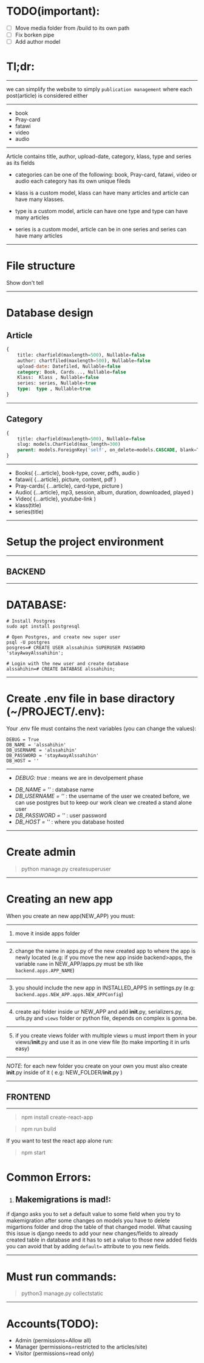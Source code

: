 # TODO(important):
- [ ] Move media folder from /build to its own path 
- [ ] Fix borken pipe
- [ ] Add author model

# Tl;dr:

---

we can simplify the website to simply `publication management` where each post(article) is considered either

---

- book 
- Pray-card 
- fatawi  
- video 
- audio

---

Article contains title, author, upload-date, category, klass, type and series as its fields

* categories can be one of the following: book, Pray-card, fatawi, video or audio each category has 
its own unique fileds

* klass is a custom model, klass can have many articles and article can have many klasses.

* type is a custom model, article can have one type and type can have many articles

* series is a custom model, article can be in one series and series can have many articles

---

# File structure

Show don't tell

---

# Database design
## Article
```sql
{
    title: charfield(maxlength=500), Nullable=false
    author: chartfiled(maxlength=500), Nullable=false
    upload-date: Datefiled, Nullable=false
    category: Book, Cards..., Nullable=false
    Klass:  Klass , Nullable=false
    series: series, Nullable=true
    type:  type , Nullable=true
}
```
---

## Category
```sql
{
    title: charfield(maxlength=500), Nullable=false
    slug: models.CharField(max_length=300)
    parent: models.ForeignKey('self', on_delete=models.CASCADE, blank=True, null=True, related_name="children")
}
```

---

- Books( {...article}, book-type, cover, pdfs, audio )
- fatawi( {...article}, picture, content, pdf )
- Pray-cards( {...article}, card-type, picture )
- Audio( {...article}, mp3, session, album, duration, downloaded, played )
- Video( {...article}, youtube-link )
- klass(title)
- series(title)

---

# Setup the project environment 

---

## BACKEND

---

# DATABASE: 

```
# Install Postgres
sudo apt install postgresql

# Open Postgres, and create new super user
psql -U postgres
posgres=# CREATE USER alssahihin SUPERUSER PASSWORD 'stayAwayAlssahihin';

# Login with the new user and create database
alssahihin=# CREATE DATABASE alssahihin;

```

---

# Create .env file in base diractory (~/PROJECT/.env): 

Your .env file must contains the next variables (you can change the values):

```
DEBUG = True
DB_NAME = 'alssahihin'
DB_USERNAME = 'alssahihin'
DB_PASSWORD = 'stayAwayAlssahihin'
DB_HOST = ''
```

---

- *DEBUG: true* : means we are in devolpement phase 
<!-- - *SECRET_KEY = ''* : it is used to make hashes, the key should stay private, for more details check [docs](https://docs.djangoproject.com/en/3.2/ref/settings/#std:setting-SECRET_KEY) -->
- *DB_NAME = ''* : database name
- *DB_USERNAME = ''* : the username of the user we created before, we can use postgres but to keep our work clean we created a stand alone user
- *DB_PASSWORD = ''* : user password 
- *DB_HOST = ''* : where you database hosted

---

# Create admin

> python manage.py createsuperuser

---
# Creating an new app 
<!-- (TODO: MAKE A BASH SCRIPT TO SIMPLIFY CREATING APP) -->
When you create an new app(NEW_APP) you must:

---

1. move it inside apps folder

---

2. change the name in apps.py of the new created app to where the app is newly located
(e.g: if you move the new app inside backend>apps, the variable `name` in NEW_APP/apps.py must be sth like `backend.apps.APP_NAME`)

---

3. you should include the new app in INSTALLED_APPS in settings.py (e.g: `backend.apps.NEW_APP.apps.NEW_APPConfig`)

---

4. create api folder inside ur NEW_APP and add __init__.py, serializers.py, urls.py and `views` folder or python file, depends on complex is gonna be.

---

5. if you create views folder with multiple views u must import them in your views/__init__.py
and use it as in one view file (to make importing it in urls easy)

---

*NOTE*: for each new folder you create on your own you must also create __init__.py inside of it
( e.g: NEW_FOLDER/__init__.py )

---

## FRONTEND

---

> npm install create-react-app

> npm run build

If you want to test the react app alone run:

> npm start



# Common Errors:

1. ## Makemigrations is mad!: 

if django asks you to set a default value to some field when you try to makemigration after some 
changes on models you have to delete migartions folder and drop the table of that changed model.
What causing this issue is django needs to add your new changes/fields to already created table in database and it has to set a value to those new added fields you can avoid that by adding `default=` attribute to you new fields.

---

# Must run commands:
> python3 manage.py collectstatic


---

# Accounts(TODO): 
- Admin (permissions=Allow all)
- Manager (permissions=restricted to the articles/site)
- Visitor (permissions=read only)
